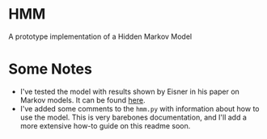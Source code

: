 # HMM
A prototype implementation of a Hidden Markov Model

# Some Notes
- I've tested the model with results shown by Eisner in his paper on Markov models. It can be found [here](https://cs.jhu.edu/~jason/papers/).
- I've added some comments to the `hmm.py` with information about how to use the model. This is very barebones documentation, and I'll add a more extensive how-to guide on this readme soon. 

